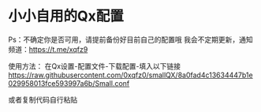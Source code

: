 # 小小自用的Qx配置

Ps：不确定你是否可用，请提前备份好目前自己的配置哦
我会不定期更新，通知频道：https://t.me/xqfz9

使用方法：
在Qx设置-配置文件-下载配置-填入以下链接
https://raw.githubusercontent.com/0xqfz0/smallQX/8a0fad4c13634447b1e029958013fce593997a6b/Small.conf

或者复制代码自行粘贴
